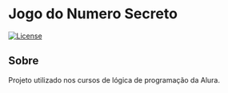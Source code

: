 # Jogo do Numero Secreto

[![License](https://img.shields.io/badge/license-MIT-blue.svg)](LICENSE)

## Sobre

Projeto utilizado nos cursos de lógica de programação da Alura.

